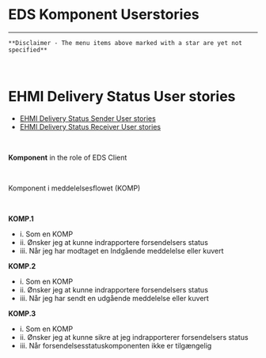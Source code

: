 # EDS Komponent Userstories

***

    **Disclaimer - The menu items above marked with a star are yet not specified**
       
<br/> 

# EHMI Delivery Status User stories

- [EHMI Delivery Status Sender User stories](#ehmi-delivery-status-sender-user-stories)
- [EHMI Delivery Status Receiver User stories](#ehmi-delivery-status-receiver-user-stories)
    
<br/> 

**Komponent** in the role of EDS Client
    
<br/> 

Komponent i meddelelsesflowet (KOMP)
    
<br/> 

**KOMP.1**
- i. Som en KOMP
- ii.  Ønsker jeg at kunne indrapportere forsendelsers status 
- iii.  Når jeg har modtaget en Indgående meddelelse eller kuvert

**KOMP.2**
- i. Som en KOMP
- ii.  Ønsker jeg at kunne indrapportere forsendelsers status 
- iii.  Når jeg har sendt en udgående meddelelse eller kuvert

**KOMP.3**
- i. Som en KOMP
- ii.  Ønsker jeg at kunne sikre at jeg indrapporterer forsendelsers status 
- iii.  Når forsendelsesstatuskomponenten ikke er tilgængelig

